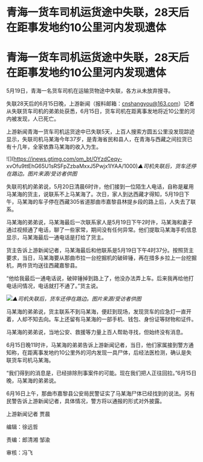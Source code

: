 # 青海一货车司机运货途中失联，28天后在距事发地约10公里河内发现遗体

# 青海一货车司机运货途中失联，28天后在距事发地约10公里河内发现遗体

5月19日，青海一名货车司机在运输货物途中失联，各方从未放弃搜寻。

失联28天后的6月15日晚，上游新闻（报料邮箱：cnshangyou@163.com）记者从失联货车司机的弟弟处获悉，6月15日，货车司机在距离事发地将近10公里的河内被发现，人已死亡。

上游新闻青海一货车司机运货途中已失联5天，上百人搜索方圆五公里没发现踪迹显示，失联司机马某海今年37岁，是青海省民和县人，在青海与西藏之间拉货已有十几年，全家依靠马某海的收入为生。

![](https://inews.gtimg.com/om_bt/OYzdCeqy-
xvOfu9ttEhG65U1sRSFpZzbaMxxJ5Pwjx1lYAA/1000)_▲司机失联后，货车还停在路边。图片来源/受访者供图_

失联司机的弟弟说，5月20日清晨6时许，他们接到一位陌生人电话，自称是雇用马某海的货主，说联系不上马某海了。次日，家人到达西藏才得知，5月19日下午，马某海的车子停在西藏305省道那曲市嘉黎县林提乡段的路上后，人失去了联系。

马某海的弟弟说，马某海最后一次联系家人是5月19日下午2时许，马某海和妻子通过视频通了电话，聊了一些家常，期间没有任何异常。他们提取马某海手机信息显示，马某海最后一通电话是打给了货主。

货主告诉上游新闻记者，马某海最后和他联系是5月19日下午4时37分。按照货主要求，当日，马某海要从那曲市拉一台挖掘机的破碎锤，再在措多乡拉上一台挖掘机，两件货均送往西藏嘉黎县。

“他给我最后一通电话说，破碎锤掉到路上了，他没办法弄上车。后来我再给他打电话问情况，电话就打不通了。”货主说。

![](https://inews.gtimg.com/om_bt/OYm0PYHJ8GtwewnPZBudr9IEr1aDX__WHifPs-5qOdWUAAA/1000)_▲司机失联后，货车还停在路边。图片来源/受访者供图_

马某海的弟弟说，货主联系不到马某海，便赶到现场，发现货车的应急灯一直开着，人却不知去向。车上还留有马某海的一部手机、钱包、身份证等财物和证件。

马某海的弟弟说，当地公安、救援等力量上百人帮助寻找，但始终没有消息。

6月15日晚11时许，马某海的弟弟告诉上游新闻记者，当日，他们家属接到警方通知称，在距离事发地约10公里外的河内发现一具尸体，后经法医检测，确认是失联货车司机马某海。

“我们得到的消息是，已经排除刑事案件的可能。现在我们把人正往回拉。”6月15日晚，马某海的弟弟说。

6月16日上午，那曲市嘉黎县公安局民警证实了马某海尸体已经找到的说法。另有民警告诉上游新闻记者，具体情况，警方将以通报的形式对外披露。

上游新闻记者 贾晨

编辑：徐远哲

责编：郎清湘 邹渝

审核：冯飞

